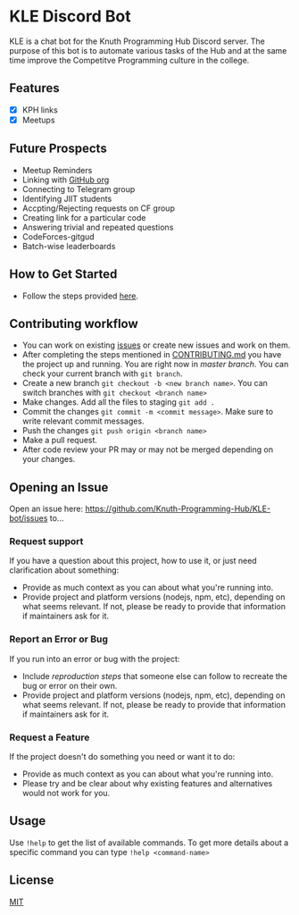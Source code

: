 # KLE Discord Bot

KLE is a chat bot for the Knuth Programming Hub Discord server.
The purpose of this bot is to automate various tasks of the Hub and at the same time improve the Competitve Programming culture in the college.

## Features

-   [x] KPH links
-   [x] Meetups

## Future Prospects

-   Meetup Reminders
-   Linking with [GitHub org](https://github.com/Knuth-Programming-Hub/)
-   Connecting to Telegram group
-   Identifying JIIT students
-   Accpting/Rejecting requests on CF group
-   Creating link for a particular code
-   Answering trivial and repeated questions
-   CodeForces-gitgud
-   Batch-wise leaderboards

## How to Get Started

-   Follow the steps provided [here](CONTRIBUTING.md#setup).

## Contributing workflow

-   You can work on existing [issues](https://github.com/Knuth-Programming-Hub/KLE-bot/issues) or create new issues and work on them.
-   After completing the steps mentioned in [CONTRIBUTING.md](CONTRIBUTING.md) you have the project up and running. You are right now in _master branch_. You can check your current branch with `git branch`.
-   Create a new branch `git checkout -b <new branch name>`. You can switch branches with `git checkout <branch name>`
-   Make changes. Add all the files to staging `git add .`
-   Commit the changes `git commit -m <commit message>`. Make sure to write relevant commit messages.
-   Push the changes `git push origin <branch name>`
-   Make a pull request.
-   After code review your PR may or may not be merged depending on your changes.

## Opening an Issue

Open an issue here: https://github.com/Knuth-Programming-Hub/KLE-bot/issues to...

### Request support

If you have a question about this project, how to use it, or just need clarification about something:

-   Provide as much context as you can about what you're running into.
-   Provide project and platform versions (nodejs, npm, etc), depending on what seems relevant. If not, please be ready to provide that information if maintainers ask for it.

### Report an Error or Bug

If you run into an error or bug with the project:

-   Include _reproduction steps_ that someone else can follow to recreate the bug or error on their own.
-   Provide project and platform versions (nodejs, npm, etc), depending on what seems relevant. If not, please be ready to provide that information if maintainers ask for it.

### Request a Feature

If the project doesn't do something you need or want it to do:

-   Provide as much context as you can about what you're running into.
-   Please try and be clear about why existing features and alternatives would not work for you.

## Usage

Use `!help` to get the list of available commands.
To get more details about a specific command you can type `!help <command-name>`

## License

[MIT](https://choosealicense.com/licenses/mit/)
